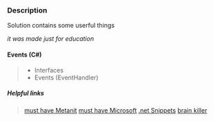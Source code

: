 ﻿### Description
Solution contains some userful things

*it was made just for education*

#### Events (C#)
> - Interfaces 
> - Events (EventHandler<T>)


##### Helpful links
> [must have Metanit](https://metanit.com/)
> [must have Microsoft](https://docs.microsoft.com/ru-ru/dotnet/api/)
> [.net Snippets](https://www.dotnetperls.com/)
> [brain killer](http://rosettacode.org/wiki/Category:Programming_Tasks/)